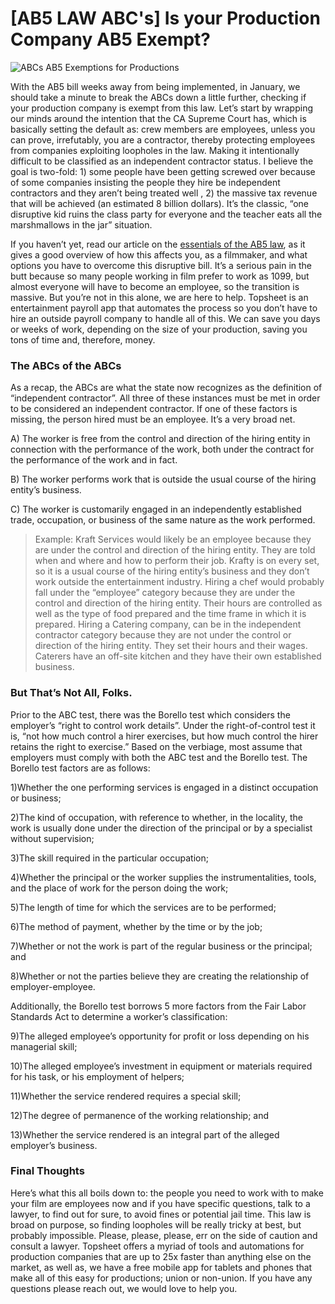 # [AB5 LAW ABC's] Is your Production Company AB5 Exempt?


![ABCs AB5 Exemptions for Productions](https://user-images.githubusercontent.com/33143626/70483094-54507200-1a9c-11ea-9968-896d4c4bc672.png "AB5 ABC's and Exmeptions for Production")

With the AB5 bill weeks away from being implemented, in January, we should take a minute to break the ABCs down a little further, checking if your production company is exempt from this law.  Let’s start by wrapping our minds around the intention that the CA Supreme Court has, which is basically setting the default as: crew members are employees, unless you can prove, irrefutably, you are a contractor, thereby protecting employees from companies exploiting loopholes in the law. Making it  intentionally difficult to be classified as an independent contractor status. I believe the goal is two-fold: 1) some people have been getting screwed over because of some companies insisting the people they hire be independent contractors and they aren’t being treated well , 2) the massive tax revenue that will be achieved (an estimated 8 billion dollars). It’s the classic, “one disruptive kid ruins the class party for everyone and the teacher eats all the marshmallows in the jar” situation. 

If you haven’t yet, read our article on the [essentials of the AB5 law](https://topsheet.io/blog/everything-productions-need-to-know-ab5-law), as it gives a good overview of how this affects you, as a filmmaker, and what options you have to overcome this disruptive bill. It’s a serious pain in the butt because so many people working in film prefer to work as 1099, but almost everyone will have to become an employee, so the transition is massive. But you’re not in this alone, we are here to help. Topsheet is an entertainment payroll app that automates the process so you don’t have to hire an outside payroll company to handle all of this. We can save you days or weeks of work, depending on the size of your production, saving you tons of time and, therefore, money.

### The ABCs of the ABCs

As a recap, the ABCs are what the state now recognizes as the definition of “independent contractor”. All three of these instances must be met in order to be considered an independent contractor. If one of these factors is missing, the person hired must be an employee. It’s a very broad net.

A) The worker is free from the control and direction of the hiring entity in connection with the performance of the work, both under the contract for the performance of the work and in fact.

B) The worker performs work that is outside the usual course of the hiring entity’s business.

C) The worker is customarily engaged in an independently established trade, occupation, or business of the same nature as the work performed.
> Example: Kraft Services would likely be an employee because they are under the control and direction of the hiring entity. They are told when and where and how to perform their job. Krafty is on every set, so it is a usual course of the hiring entity’s business and they don’t work outside the entertainment industry.
	Hiring a chef would probably fall under the “employee” category because they are under the control and direction of the hiring entity. Their hours are controlled as well as the type of food prepared and the time frame in which it is prepared.
	Hiring a Catering company, can be in the independent contractor category because they are not under the control or direction of the hiring entity. They set their hours and their wages. Caterers have an off-site kitchen and they have their own established business.

### But That’s Not All, Folks.

Prior to the ABC test, there was the Borello test which considers the employer’s “right to control work details”. Under the right-of-control test it is, “not how much control a hirer exercises, but how much control the hirer retains the right to exercise.” Based on the verbiage, most assume that employers must comply with both the ABC test and the Borello test. The Borello test factors are as follows:

1)Whether the one performing services is engaged in a distinct occupation or business;

2)The kind of occupation, with reference to whether, in the locality, the work is usually done under the direction of the principal or by a specialist without supervision;

3)The skill required in the particular occupation;

4)Whether the principal or the worker supplies the instrumentalities, tools, and the place of work for the person doing the work;

5)The length of time for which the services are to be performed;

6)The method of payment, whether by the time or by the job;

7)Whether or not the work is part of the regular business or the principal; and

8)Whether or not the parties believe they are creating the relationship of employer-employee.

Additionally, the Borello test borrows 5 more factors from the Fair Labor Standards Act to determine a worker’s classification:

9)The alleged employee’s opportunity for profit or loss depending on his managerial skill;

10)The alleged employee’s investment in equipment or materials required for his task, or his employment of helpers;

11)Whether the service rendered requires a special skill;

12)The degree of permanence of the working relationship; and

13)Whether the service rendered is an integral part of the alleged employer’s business.

### Final Thoughts

Here’s what this all boils down to: the people you need to work with to make your film are employees now and if you have specific questions, talk to a lawyer, to find out for sure, to avoid fines or potential jail time. This law is broad on purpose, so finding loopholes will be really tricky at best, but probably impossible. Please, please, please, err on the side of caution and consult a lawyer. Topsheet offers a myriad of tools and automations for production companies that are up to 25x faster than anything else on the market, as well as, we have a free mobile app for tablets and phones that make all of this easy for productions; union or non-union. If you have any questions please reach out, we would love to help you.
